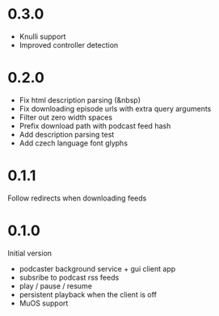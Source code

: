 # 0.3.0

 - Knulli support
 - Improved controller detection

# 0.2.0

 - Fix html description parsing (&nbsp)
 - Fix downloading episode urls with extra query arguments
 - Filter out zero width spaces
 - Prefix download path with podcast feed hash
 - Add description parsing test
 - Add czech language font glyphs

# 0.1.1

Follow redirects when downloading feeds

# 0.1.0

Initial version
 - podcaster background service + gui client app
 - subsribe to podcast rss feeds
 - play / pause / resume
 - persistent playback when the client is off
 - MuOS support